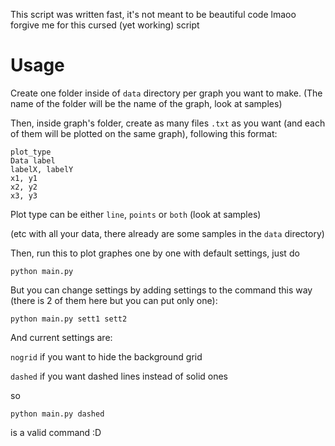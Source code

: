 This script was written fast, it's not meant to be beautiful code lmaoo forgive me for this cursed (yet working) script

# Usage

Create one folder inside of `data` directory per graph you want to make. (The name of the folder will be the name of the graph, look at samples)

Then, inside graph's folder, create as many files `.txt` as you want (and each of them will be plotted on the same graph), following this format:

    plot_type
    Data label
    labelX, labelY
    x1, y1
    x2, y2
    x3, y3

Plot type can be either `line`, `points` or `both` (look at samples)

(etc with all your data, there already are some samples in the `data` directory)

Then, run this to plot graphes one by one with default settings, just do

    python main.py

But you can change settings by adding settings to the command this way (there is 2 of them here but you can put only one):

    python main.py sett1 sett2

And current settings are:

`nogrid` if you want to hide the background grid

`dashed` if you want dashed lines instead of solid ones

so

    python main.py dashed

is a valid command :D

